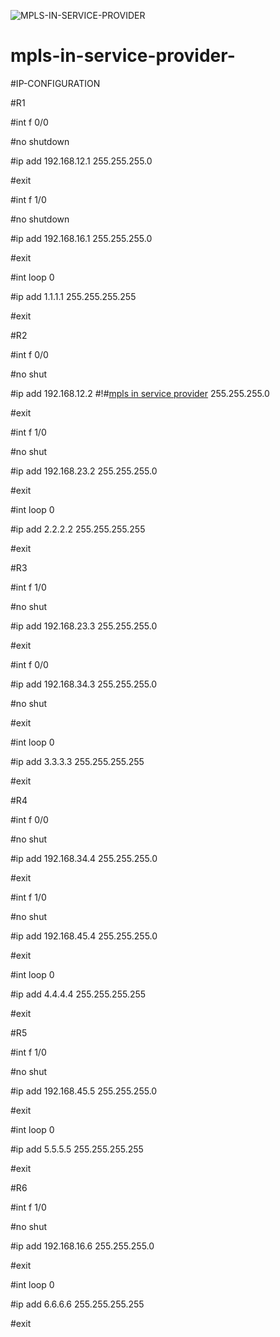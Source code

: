 ![MPLS-IN-SERVICE-PROVIDER](https://private-user-images.githubusercontent.com/116490987/399293436-c6876516-8c42-4362-9066-cc2ace7ab3e2.jpg?jwt=eyJhbGciOiJIUzI1NiIsInR5cCI6IkpXVCJ9.eyJpc3MiOiJnaXRodWIuY29tIiwiYXVkIjoicmF3LmdpdGh1YnVzZXJjb250ZW50LmNvbSIsImtleSI6ImtleTUiLCJleHAiOjE3MzU1NjMyMTcsIm5iZiI6MTczNTU2MjkxNywicGF0aCI6Ii8xMTY0OTA5ODcvMzk5MjkzNDM2LWM2ODc2NTE2LThjNDItNDM2Mi05MDY2LWNjMmFjZTdhYjNlMi5qcGc_WC1BbXotQWxnb3JpdGhtPUFXUzQtSE1BQy1TSEEyNTYmWC1BbXotQ3JlZGVudGlhbD1BS0lBVkNPRFlMU0E1M1BRSzRaQSUyRjIwMjQxMjMwJTJGdXMtZWFzdC0xJTJGczMlMkZhd3M0X3JlcXVlc3QmWC1BbXotRGF0ZT0yMDI0MTIzMFQxMjQ4MzdaJlgtQW16LUV4cGlyZXM9MzAwJlgtQW16LVNpZ25hdHVyZT1lZmIxMTRhNDhlNzVjN2M2MzU1ZTAwMGEzMTA4OWE5NWNiZmUwNjY3NGQ3ODQzNTk5YTZlNjhhZjcwYWU2NTdkJlgtQW16LVNpZ25lZEhlYWRlcnM9aG9zdCJ9.PbLtgdH-v20IO3SS0HbRValfE826jZZ7x0JhQuRvSvA)

# mpls-in-service-provider-
#IP-CONFIGURATION

#R1

#int f 0/0

#no shutdown

#ip add 192.168.12.1 255.255.255.0

#exit

#int f 1/0

#no shutdown

#ip add 192.168.16.1 255.255.255.0

#exit

#int loop 0 

#ip add 1.1.1.1 255.255.255.255

#exit




#R2

#int f 0/0

#no shut

#ip add 192.168.12.2 #!#[mpls in service provider](https://github.com/user-attachments/assets/c6876516-8c42-4362-9066-cc2ace7ab3e2)
255.255.255.0

#exit

#int f 1/0

#no shut

#ip add 192.168.23.2 255.255.255.0

#exit

#int loop 0 

#ip add 2.2.2.2 255.255.255.255

#exit


#R3

#int f 1/0

#no shut

#ip add 192.168.23.3 255.255.255.0

#exit

#int f 0/0

#ip add 192.168.34.3 255.255.255.0

#no shut

#exit

#int loop 0

#ip add 3.3.3.3 255.255.255.255

#exit



#R4

#int f 0/0

#no shut

#ip add 192.168.34.4 255.255.255.0

#exit

#int f 1/0

#no shut

#ip add 192.168.45.4 255.255.255.0

#exit

#int loop 0 

#ip add 4.4.4.4 255.255.255.255

#exit



#R5

#int f 1/0

#no shut

#ip add 192.168.45.5 255.255.255.0

#exit

#int loop 0

#ip add 5.5.5.5 255.255.255.255

#exit



#R6

#int f 1/0

#no shut

#ip add 192.168.16.6 255.255.255.0

#exit

#int loop 0

#ip add 6.6.6.6 255.255.255.255

#exit



